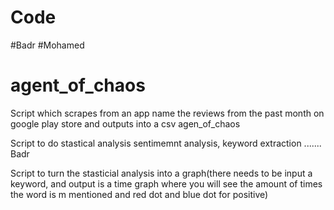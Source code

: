 # Code

#Badr
#Mohamed 
# agent_of_chaos



Script which scrapes from an app name the reviews from the past month on google play store and outputs into a csv  agen_of_chaos

Script to do stastical analysis sentimemnt analysis, keyword extraction ....... Badr

Script to turn the stasticial analysis into a graph(there needs to be input a keyword, and output is a time graph where you will see the amount of times the word is m
mentioned and red dot and blue dot for positive)


